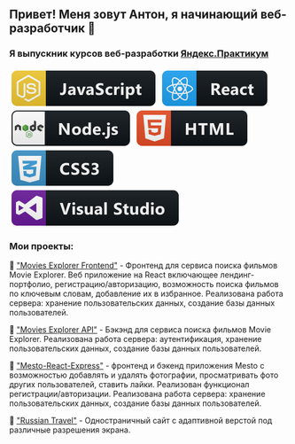## Привет! Меня зовут Антон, я начинающий веб-разработчик 👋
### Я выпускник курсов веб-разработки [Яндекс.Практикум](https://praktikum.yandex.ru/)



<p align="left">
  <!-- For more icons please follow  https://github.com/MikeCodesDotNET/ColoredBadges -->
  <img src="help/js.svg" alt="js" style="vertical-align:top; margin:4px">
  <img src="help/react.svg" alt="react" style="vertical-align:top; margin:4px">
  <img src="help/nodejs.svg" alt="nodejs" style="vertical-align:top; margin:4px">
  <img src="help/html.svg" alt="html" style="vertical-align:top; margin:4px">
  <img src="help/css3.svg" alt="css3" style="vertical-align:top; margin:4px">
  <img src="help/visualstudio.svg" alt="vs" style="vertical-align:top; margin:4px">
</p>

### Мои проекты:

🔵 ["Movies Explorer Frontend"](https://github.com/Aveor/movies-explorer-frontend) - 
Фронтенд для сервиса поиска фильмов Movie Explorer.
Веб приложение на React включающее лендинг-портфолио, регистрацию/авторизацию, возможность поиска фильмов по ключевым словам, добавление их в избранное. Реализована работа сервера: хранение пользовательских данных, создание базы данных пользователей.

🔵 ["Movies Explorer API"](https://github.com/Aveor/movies-explorer-api-deploy ) - Бэкэнд для сервиса поиска фильмов Movie Explorer. Реализована работа сервера: аутентификация, хранение пользовательских данных, создание базы данных пользователей.

🔵 ["Mesto-React-Express"](https://github.com/Aveor/react-mesto-api-full) - фронтенд и бэкенд приложения Mesto с возможностью добавлять и удалять фотографии, просматривать фото других пользователей, ставить лайки. Реализован функционал регистрации/авторизации. Реализована работа сервера: хранение пользовательских данных, создание базы данных пользователей.

🔵 ["Russian Travel"](https://github.com/Aveor/russian-travel) - Одностраничный сайт с адаптивной верстой под различные разрешения экрана.  

